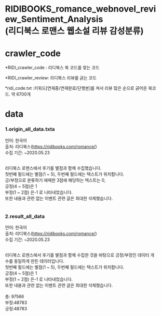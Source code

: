 # RIDIBOOKS_romance_webnovel_review_Sentiment_Analysis<br>(리디북스 로맨스 웹소설 리뷰 감성분류)
<p>
<h1>crawler_code</h1>

*RIDI_crawler_code : 리디북스 북 코드를 찾는 코드

*RIDI_crawler_review: 리디북스 리뷰를 긁는 코드

*ridi_code.txt :키워드[연재중/연재완료/단행본]를 쳐서 리뷰 많은 순으로 긁어온 북코드. 약 6700개
</p>

<p>
  <h1>data</h1>
  
  <h3>1.origin_all_data.txta</h3>

언어: 한국어<br>
출처: 리디북스(https://ridibooks.com/romance/)<br>
수집 기간: ~2020.05.23<br><br>

리디북스 로맨스에서 후기를 별점과 함께 수집했습니다.<br> 첫번째 필드에는 별점(1 ~ 5), 두번째 필드에는 텍스트가 위치합니다. <br>긍/부정으로 분류하기 애매한 3점에 해당하는 텍스트는 0, <br>긍정(4 ~ 5점)은 1<br> 부정(1 ~ 2점) 은-1 로 나타내었습니다. <br>또한 내용과 관련 없는 이벤트 관련 글은 최대한 삭제했습니다.<br><br>

<h3>2.result_all_data</h3>

언어: 한국어<br>
출처: 리디북스(https://ridibooks.com/romance/)<br>
수집 기간: ~2020.05.23<br><br>

리디북스 로맨스에서 후기를 별점과 함께 수집한 것을 바탕으로 긍정/부정인 데이터 개수를 동일하게 만든 데이터입니다.<br> 첫번째 필드에는 별점(1 ~ 5), 두번째 필드에는 텍스트가 위치합니다.<br>긍정(4 ~ 5점)은 1<br> 부정(1 ~ 2점) 은-1 로 나타내었습니다. <br>또한 내용과 관련 없는 이벤트 관련 글은 최대한 삭제했습니다.<br><br>
총: 97566<br>
부정:48783 <br>
긍정:48783 <br>


</p>



